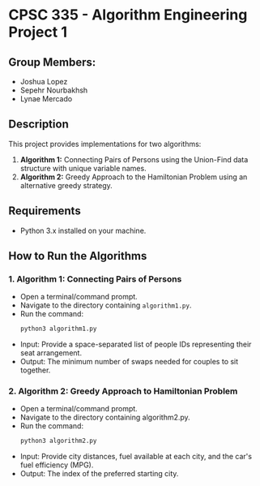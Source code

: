 # **CPSC 335 - Algorithm Engineering Project 1**

## **Group Members:**
- Joshua Lopez
- Sepehr Nourbakhsh
- Lynae Mercado

## **Description**
This project provides implementations for two algorithms:
1. **Algorithm 1:** Connecting Pairs of Persons using the Union-Find data structure with unique variable names.
2. **Algorithm 2:** Greedy Approach to the Hamiltonian Problem using an alternative greedy strategy.

## **Requirements**
- Python 3.x installed on your machine.

## **How to Run the Algorithms**

### **1. Algorithm 1: Connecting Pairs of Persons**
- Open a terminal/command prompt.
- Navigate to the directory containing `algorithm1.py`.
- Run the command:
  ```bash
  python3 algorithm1.py
- Input: Provide a space-separated list of people IDs representing their seat arrangement.
- Output: The minimum number of swaps needed for couples to sit together.

### **2. Algorithm 2: Greedy Approach to Hamiltonian Problem**
- Open a terminal/command prompt.
- Navigate to the directory containing algorithm2.py.
- Run the command:
  ```bash
  python3 algorithm2.py
- Input: Provide city distances, fuel available at each city, and the car's fuel efficiency (MPG).
- Output: The index of the preferred starting city.
